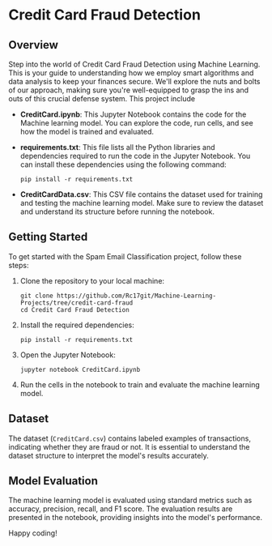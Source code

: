 # Credit Card Fraud Detection

## Overview


Step into the world of Credit Card Fraud Detection using Machine Learning. This is your guide to understanding how we employ smart algorithms and data analysis to keep your finances secure. We'll explore the nuts and bolts of our approach, making sure you're well-equipped to grasp the ins and outs of this crucial defense system. This project include

- **CreditCard.ipynb**: This Jupyter Notebook contains the code for the Machine learning model. You can explore the code, run cells, and see how the model is trained and evaluated.

- **requirements.txt**: This file lists all the Python libraries and dependencies required to run the code in the Jupyter Notebook. You can install these dependencies using the following command:

    ```
    pip install -r requirements.txt
    ```

- **CreditCardData.csv**: This CSV file contains the dataset used for training and testing the machine learning model. Make sure to review the dataset and understand its structure before running the notebook.

## Getting Started

To get started with the Spam Email Classification project, follow these steps:

1. Clone the repository to your local machine:

    ```
    git clone https://github.com/Rc17git/Machine-Learning-Projects/tree/credit-card-fraud
    cd Credit Card Fraud Detection
    ```

2. Install the required dependencies:

    ```
    pip install -r requirements.txt
    ```

3. Open the Jupyter Notebook:

    ```
    jupyter notebook CreditCard.ipynb
    ```

4. Run the cells in the notebook to train and evaluate the machine learning model.

## Dataset

The dataset (`CreditCard.csv`) contains labeled examples of transactions, indicating whether they are fraud or not. It is essential to understand the dataset structure to interpret the model's results accurately.

## Model Evaluation

The machine learning model is evaluated using standard metrics such as accuracy, precision, recall, and F1 score. The evaluation results are presented in the notebook, providing insights into the model's performance.


Happy coding!
